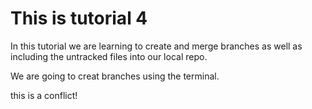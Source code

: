 # This is tutorial 4

In this tutorial we are learning to create and merge branches as well as including the untracked files into our local repo.

We are going to creat branches using the terminal.

this is a conflict!